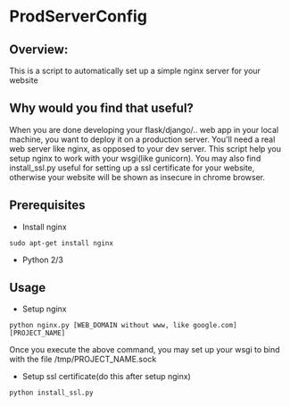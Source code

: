 # ProdServerConfig

## Overview:

This is a script to automatically set up a simple nginx server for your website

## Why would you find that useful?

When you are done developing your flask/django/.. web app in your local machine, you want to deploy it on a production server. You'll need a real web server like nginx, as opposed to your dev server. This script help you setup nginx to work with your wsgi(like gunicorn). You may also find install_ssl.py useful for setting up a ssl certificate for your website, otherwise your website will be shown as insecure in chrome browser.

## Prerequisites

* Install nginx
```
sudo apt-get install nginx
```

* Python 2/3

## Usage

* Setup nginx  
```
python nginx.py [WEB_DOMAIN without www, like google.com] [PROJECT_NAME]
```

Once you execute the above command, you may set up your wsgi to bind with the file /tmp/PROJECT_NAME.sock


* Setup ssl certificate(do this after setup nginx)  
```
python install_ssl.py
```
